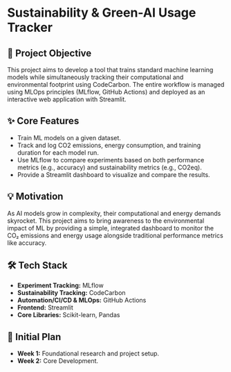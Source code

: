 # Sustainability & Green-AI Usage Tracker

## 🚀 Project Objective
This project aims to develop a tool that trains standard machine learning models while simultaneously tracking their computational and environmental footprint using CodeCarbon. The entire workflow is managed using MLOps principles (MLflow, GitHub Actions) and deployed as an interactive web application with Streamlit.

## ✨ Core Features
- Train ML models on a given dataset.
- Track and log CO2 emissions, energy consumption, and training duration for each model run.
- Use MLflow to compare experiments based on both performance metrics (e.g., accuracy) and sustainability metrics (e.g., CO2eq).
- Provide a Streamlit dashboard to visualize and compare the results.

## 💡 Motivation

As AI models grow in complexity, their computational and energy demands skyrocket. This project aims to bring awareness to the environmental impact of ML by providing a simple, integrated dashboard to monitor the CO₂ emissions and energy usage alongside traditional performance metrics like accuracy.

## 🛠️ Tech Stack
- **Experiment Tracking:** MLflow
- **Sustainability Tracking:** CodeCarbon
- **Automation/CI/CD & MLOps:** GitHub Actions
- **Frontend:** Streamlit
- **Core Libraries:** Scikit-learn, Pandas

## 📅 Initial Plan
- **Week 1:** Foundational research and project setup.
- **Week 2:** Core Development.
